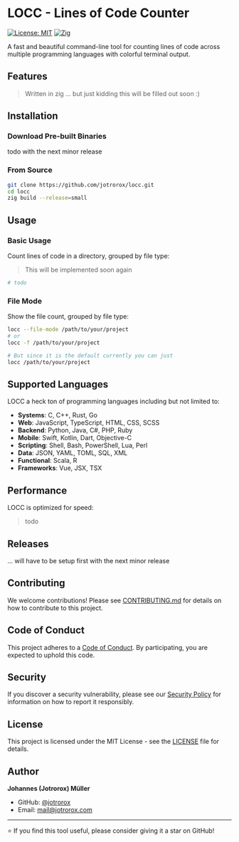 # LOCC - Lines of Code Counter

[![License: MIT](https://img.shields.io/badge/License-MIT-yellow.svg?style=for-the-badge&logoColo=white)](https://opensource.org/licenses/MIT)
[![Zig](https://img.shields.io/badge/Zig-%23F7A41D.svg?style=for-the-badge&logo=zig&logoColor=white)](https://ziglang.org)

A fast and beautiful command-line tool for counting lines of code across multiple programming languages with colorful terminal output.

## Features

> Written in zig ... but just kidding this will be filled out soon :)

## Installation

### Download Pre-built Binaries

todo with the next minor release

### From Source

```bash
git clone https://github.com/jotrorox/locc.git
cd locc
zig build --release=small
```

## Usage

### Basic Usage

Count lines of code in a directory, grouped by file type:

> This will be implemented soon again

```bash
# todo
```

### File Mode

Show the file count, grouped by file type:

```bash
locc --file-mode /path/to/your/project
# or
locc -f /path/to/your/project

# But since it is the default currently you can just 
locc /path/to/your/project
```

## Supported Languages

LOCC a heck ton of programming languages including but not limited to:

- **Systems**: C, C++, Rust, Go
- **Web**: JavaScript, TypeScript, HTML, CSS, SCSS
- **Backend**: Python, Java, C#, PHP, Ruby
- **Mobile**: Swift, Kotlin, Dart, Objective-C
- **Scripting**: Shell, Bash, PowerShell, Lua, Perl
- **Data**: JSON, YAML, TOML, SQL, XML
- **Functional**: Scala, R
- **Frameworks**: Vue, JSX, TSX

## Performance

LOCC is optimized for speed:

> todo

## Releases

... will have to be setup first with the next minor release

## Contributing

We welcome contributions! Please see [CONTRIBUTING.md](CONTRIBUTING.md) for details on how to contribute to this project.

## Code of Conduct

This project adheres to a [Code of Conduct](CODE_OF_CONDUCT.md). By participating, you are expected to uphold this code.

## Security

If you discover a security vulnerability, please see our [Security Policy](SECURITY.md) for information on how to report it responsibly.

## License

This project is licensed under the MIT License - see the [LICENSE](LICENSE) file for details.

## Author

**Johannes (Jotrorox) Müller**
- GitHub: [@jotrorox](https://github.com/jotrorox)
- Email: [mail@jotrorox.com](mailto:mail@jotrorox.com)

---

⭐ If you find this tool useful, please consider giving it a star on GitHub!
